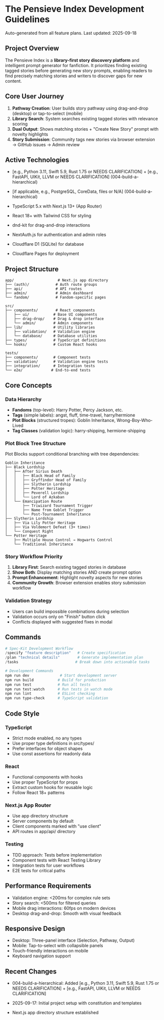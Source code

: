 # The Pensieve Index Development Guidelines

Auto-generated from all feature plans. Last updated: 2025-09-18

## Project Overview

The Pensieve Index is a **library-first story discovery platform** and intelligent prompt generator for fanfiction. It prioritizes finding existing tagged stories before generating new story prompts, enabling readers to find precisely matching stories and writers to discover gaps for new content.

## Core User Journey

1. **Pathway Creation**: User builds story pathway using drag-and-drop (desktop) or tap-to-select (mobile)
2. **Library Search**: System searches existing tagged stories with relevance scoring
3. **Dual Output**: Shows matching stories + "Create New Story" prompt with novelty highlights
4. **Story Submission**: Community tags new stories via browser extension → GitHub issues → Admin review

## Active Technologies
- [e.g., Python 3.11, Swift 5.9, Rust 1.75 or NEEDS CLARIFICATION] + [e.g., FastAPI, UIKit, LLVM or NEEDS CLARIFICATION] (004-build-a-hierarchical)
- [if applicable, e.g., PostgreSQL, CoreData, files or N/A] (004-build-a-hierarchical)

- TypeScript 5.x with Next.js 13+ (App Router)
- React 18+ with Tailwind CSS for styling
- dnd-kit for drag-and-drop interactions
- NextAuth.js for authentication and admin roles
- Cloudflare D1 (SQLite) for database
- Cloudflare Pages for deployment

## Project Structure

```
app/                    # Next.js app directory
├── (auth)/            # Auth route groups
├── api/               # API routes
├── admin/             # Admin dashboard
└── fandom/            # Fandom-specific pages

src/
├── components/        # React components
│   ├── ui/           # Base UI components
│   ├── drag-drop/    # Drag & drop interface
│   └── admin/        # Admin components
├── lib/              # Utility libraries
│   ├── validation/   # Validation engine
│   └── database/     # Database utilities
├── types/            # TypeScript definitions
└── hooks/            # Custom React hooks

tests/
├── components/       # Component tests
├── validation/       # Validation engine tests
├── integration/      # Integration tests
└── e2e/             # End-to-end tests
```

## Core Concepts

### Data Hierarchy

- **Fandoms** (top-level): Harry Potter, Percy Jackson, etc.
- **Tags** (simple labels): angst, fluff, time-travel, harry/hermione
- **Plot Blocks** (structured tropes): Goblin Inheritance, Wrong-Boy-Who-Lived
- **Tag Classes** (validation logic): harry-shipping, hermione-shipping

### Plot Block Tree Structure

Plot Blocks support conditional branching with tree dependencies:

```
Goblin Inheritance
├── Black Lordship
│   ├── After Sirius Death
│   │   ├── Black Head of Family
│   │   ├── Gryffindor Head of Family
│   │   ├── Slytherin Lordship
│   │   ├── Potter Heritage
│   │   ├── Peverell Lordship
│   │   └── Lord of Azkaban
│   └── Emancipation Route
│       ├── Triwizard Tournament Trigger
│       ├── Name from Goblet Trigger
│       └── Post-Tournament Inheritance
├── Slytherin Lordship
│   ├── Via Lily Potter Heritage
│   ├── Via Voldemort Defeat (3+ times)
│   └── Conquest Right
└── Potter Heritage
    ├── Multiple House Control → Hogwarts Control
    └── Traditional Inheritance
```

### Story Workflow Priority

1. **Library First**: Search existing tagged stories in database
2. **Show Both**: Display matching stories AND create prompt option
3. **Prompt Enhancement**: Highlight novelty aspects for new stories
4. **Community Growth**: Browser extension enables story submission workflow

### Validation Strategy

- Users can build impossible combinations during selection
- Validation occurs only on "Finish" button click
- Conflicts displayed with suggested fixes in modal

## Commands

```powershell
# Spec-Kit Development Workflow
/specify "feature description"   # Create specification
/plan "technical details"        # Generate implementation plan
/tasks                          # Break down into actionable tasks

# Development Commands
npm run dev              # Start development server
npm run build           # Build for production
npm run test            # Run all tests
npm run test:watch      # Run tests in watch mode
npm run lint            # ESLint checking
npm run type-check      # TypeScript validation
```

## Code Style

### TypeScript

- Strict mode enabled, no any types
- Use proper type definitions in src/types/
- Prefer interfaces for object shapes
- Use const assertions for readonly data

### React

- Functional components with hooks
- Use proper TypeScript for props
- Extract custom hooks for reusable logic
- Follow React 18+ patterns

### Next.js App Router

- Use app directory structure
- Server components by default
- Client components marked with "use client"
- API routes in app/api/ directory

### Testing

- TDD approach: Tests before implementation
- Component tests with React Testing Library
- Integration tests for user workflows
- E2E tests for critical paths

## Performance Requirements

- Validation engine: <200ms for complex rule sets
- Story search: <500ms for filtered queries
- Mobile drag interactions: 60fps on modern devices
- Desktop drag-and-drop: Smooth with visual feedback

## Responsive Design

- Desktop: Three-panel interface (Selection, Pathway, Output)
- Mobile: Tap-to-select with collapsible panels
- Touch-friendly interactions on mobile
- Keyboard navigation support

## Recent Changes
- 004-build-a-hierarchical: Added [e.g., Python 3.11, Swift 5.9, Rust 1.75 or NEEDS CLARIFICATION] + [e.g., FastAPI, UIKit, LLVM or NEEDS CLARIFICATION]

- 2025-09-17: Initial project setup with constitution and templates
- Next.js app directory structure established

<!-- MANUAL ADDITIONS START -->
<!-- Add project-specific guidelines, coding standards, or team preferences here -->
<!-- MANUAL ADDITIONS END -->


